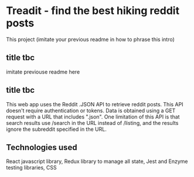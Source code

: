 # Treadit - find the best hiking reddit posts

This project (imitate your previous readme in how to phrase this intro)

## title tbc

imitate previouse readme here

## title tbc

This web app uses the Reddit .JSON API to retrieve reddit posts. This API doesn't require authentication or tokens. Data is obtained using a GET request with a URL that includes ".json". One limitation of this API is that search results use /search in the URL instead of /listing, and the results ignore the subreddit specified in the URL. 

## Technologies used

React javascript library, Redux library to manage all state, Jest and Enzyme testing libraries, CSS

